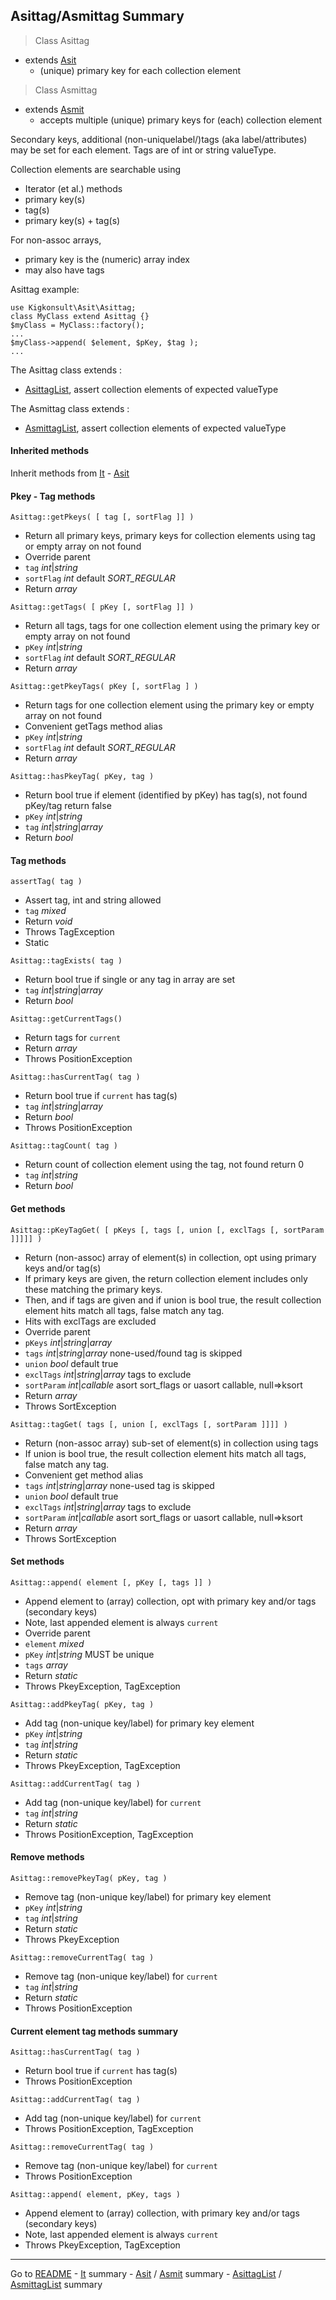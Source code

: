[comment]: # (This file is part of Asit, manages array collections. Copyright 2020-2024 Kjell-Inge Gustafsson, kigkonsult, All rights reserved, licence LGPL 3.0)
## Asittag/Asmittag Summary

> Class Asittag 
* extends [Asit] 
  * (unique) primary key for each collection element

> Class Asmittag 
* extends [Asmit]
  * accepts multiple (unique) primary keys for (each) collection element

Secondary keys, additional (non-uniquelabel/)tags (aka label/attributes)
may be set for each element. Tags are of int or string valueType.

Collection elements are searchable using
* Iterator (et al.) methods
* primary key(s)
* tag(s)
* primary key(s) + tag(s)

For non-assoc arrays,
* primary key is the (numeric) array index
* may also have tags
 
Asittag example:
```
use Kigkonsult\Asit\Asittag;
class MyClass extend Asittag {}
$myClass = MyClass::factory();
...
$myClass->append( $element, $pKey, $tag );
...
```

The Asittag class extends :
* [AsittagList], assert collection elements of expected valueType

The Asmittag class extends :
* [AsmittagList], assert collection elements of expected valueType

#### Inherited methods

Inherit methods from [It] - [Asit]

#### Pkey - Tag methods

```Asittag::getPkeys( [ tag [, sortFlag ]] )```
* Return all primary keys, primary keys for collection elements using tag or empty array on not found
* Override parent
* ```tag``` _int_|_string_
* ```sortFlag``` _int_ default _SORT_REGULAR_
* Return _array_

```Asittag::getTags( [ pKey [, sortFlag ]] )```
* Return all tags, tags for one collection element using the primary key or empty array on not found
* ```pKey``` _int_|_string_
* ```sortFlag``` _int_ default _SORT_REGULAR_
* Return _array_

```Asittag::getPkeyTags( pKey [, sortFlag ] )```
* Return tags for one collection element using the primary key or empty array on not found
* Convenient getTags method alias
* ```pKey``` _int_|_string_
* ```sortFlag``` _int_ default _SORT_REGULAR_
* Return _array_

```Asittag::hasPkeyTag( pKey, tag )```
* Return bool true if element (identified by pKey) has tag(s), not found pKey/tag return false
* ```pKey``` _int_|_string_
* ```tag``` _int_|_string_|_array_
* Return _bool_
   

#### Tag methods


```assertTag( tag )```
* Assert tag, int and string allowed
* ```tag``` _mixed_
* Return _void_
* Throws TagException
* Static

```Asittag::tagExists( tag )```
* Return bool true if single or any tag in array are set
* ```tag``` _int_|_string_|_array_
* Return _bool_

```Asittag::getCurrentTags()```
* Return tags for ```current```
* Return _array_
* Throws PositionException

```Asittag::hasCurrentTag( tag )```
* Return bool true if ```current``` has tag(s)
* ```tag``` _int_|_string_|_array_
* Return _bool_
* Throws PositionException

```Asittag::tagCount( tag )```
* Return count of collection element using the tag, not found return 0
* ```tag``` _int_|_string_
* Return _bool_

#### Get methods

```Asittag::pKeyTagGet( [ pKeys [, tags [, union [, exclTags [, sortParam ]]]]] )```
* Return (non-assoc) array of element(s) in collection, opt using primary keys and/or tag(s)
* If primary keys are given, the return collection element includes only these matching the primary keys.
* Then, and if tags are given and if union is bool true, the result collection element hits match all tags, false match any tag.
* Hits with exclTags are excluded
* Override parent
* ```pKeys``` _int_|_string_|_array_
* ```tags``` _int_|_string_|_array_   none-used/found tag is skipped
* ```union``` _bool_ default true
* ```exclTags``` _int_|_string_|_array_ tags to exclude
* ```sortParam``` _int_|_callable_  asort sort_flags or uasort callable, null=>ksort
* Return _array_
* Throws SortException

```Asittag::tagGet( tags [, union [, exclTags [, sortParam ]]]] )```
* Return (non-assoc array) sub-set of element(s) in collection using tags
* If union is bool true, the result collection element hits match all tags, false match any tag.
* Convenient get method alias
* ```tags``` _int_|_string_|_array_   none-used tag is skipped
* ```union``` _bool_ default true
* ```exclTags``` _int_|_string_|_array_ tags to exclude
* ```sortParam``` _int_|_callable_  asort sort_flags or uasort callable, null=>ksort
* Return _array_
* Throws SortException

#### Set methods

```Asittag::append( element [, pKey [, tags ]] )```
* Append element to (array) collection, opt with primary key and/or tags (secondary keys)
* Note, last appended element is always ```current```
* Override parent
* ```element``` _mixed_ 
* ```pKey``` _int_|_string_  MUST be unique
* ```tags``` _array_
* Return _static_
* Throws PkeyException, TagException

```Asittag::addPkeyTag( pKey, tag )```
* Add tag (non-unique key/label) for primary key element
* ```pKey``` _int_|_string_
* ```tag``` _int_|_string_
* Return _static_
* Throws PkeyException, TagException

```Asittag::addCurrentTag( tag )```
* Add tag (non-unique key/label) for ```current```
* ```tag``` _int_|_string_
* Return _static_
* Throws PositionException, TagException

#### Remove methods

```Asittag::removePkeyTag( pKey, tag )```
* Remove tag (non-unique key/label) for primary key element
* ```pKey``` _int_|_string_
* ```tag``` _int_|_string_
* Return _static_
* Throws PkeyException

```Asittag::removeCurrentTag( tag )```
* Remove tag (non-unique key/label) for ```current```
* ```tag``` _int_|_string_
* Return _static_
* Throws PositionException
    

#### Current element tag methods summary

```Asittag::hasCurrentTag( tag )```
* Return bool true if ```current``` has tag(s)
* Throws PositionException

```Asittag::addCurrentTag( tag )```
* Add tag (non-unique key/label) for ```current```
* Throws PositionException, TagException

```Asittag::removeCurrentTag( tag )```
* Remove tag (non-unique key/label) for ```current```
* Throws PositionException

```Asittag::append( element, pKey, tags )```
* Append element to (array) collection, with primary key and/or tags (secondary keys)
* Note, last appended element is always ```current```
* Throws PkeyException, TagException

---
Go to [README] - [It] summary - [Asit] / [Asmit] summary - [AsittagList] / [AsmittagList] summary 

[It]:ItSummary.md
[Asit]:AsitSummary.md
[Asmit]:AsitSummary.md
[AsittagList]:ListSummary.md
[AsmittagList]:ListSummary.md
[README]:../README.md
